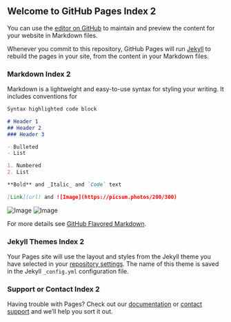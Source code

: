 ## Welcome to GitHub Pages Index 2

You can use the [editor on GitHub](https://github.com/lazarus2019/testing-page-theme/edit/gh-pages/index.md) to maintain and preview the content for your website in Markdown files.

Whenever you commit to this repository, GitHub Pages will run [Jekyll](https://jekyllrb.com/) to rebuild the pages in your site, from the content in your Markdown files.

### Markdown Index 2

Markdown is a lightweight and easy-to-use syntax for styling your writing. It includes conventions for

```markdown
Syntax highlighted code block

# Header 1
## Header 2
### Header 3

- Bulleted
- List

1. Numbered
2. List

**Bold** and _Italic_ and `Code` text

[Link](url) and ![Image](https://picsum.photos/200/300)
```
![Image](https://picsum.photos/200/300)
![Image](https://upload.wikimedia.org/wikipedia/commons/thumb/b/b6/Image_created_with_a_mobile_phone.png/1200px-Image_created_with_a_mobile_phone.png)


For more details see [GitHub Flavored Markdown](https://guides.github.com/features/mastering-markdown/).

### Jekyll Themes Index 2

Your Pages site will use the layout and styles from the Jekyll theme you have selected in your [repository settings](https://github.com/lazarus2019/testing-page-theme/settings/pages). The name of this theme is saved in the Jekyll `_config.yml` configuration file.

### Support or Contact Index 2

Having trouble with Pages? Check out our [documentation](https://docs.github.com/categories/github-pages-basics/) or [contact support](https://support.github.com/contact) and we’ll help you sort it out.
